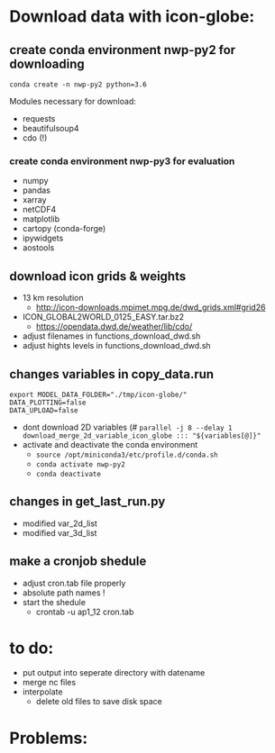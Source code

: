 
# Download data with icon-globe:
## create conda environment nwp-py2 for downloading
`conda create -n nwp-py2 python=3.6`

Modules necessary for download:
- requests
- beautifulsoup4
- cdo (!)

### create conda environment nwp-py3 for evaluation
- numpy
- pandas
- xarray
- netCDF4
- matplotlib
- cartopy (conda-forge)
- ipywidgets
- aostools

## download icon grids & weights
- 13 km resolution
  - http://icon-downloads.mpimet.mpg.de/dwd_grids.xml#grid26
- ICON_GLOBAL2WORLD_0125_EASY.tar.bz2  
  - https://opendata.dwd.de/weather/lib/cdo/
- adjust filenames in functions_download_dwd.sh
- adjust hights levels in functions_download_dwd.sh
 
## changes variables in copy_data.run
`export MODEL_DATA_FOLDER="./tmp/icon-globe/"`<br>
`DATA_PLOTTING=false`<br>
`DATA_UPLOAD=false`<br>
- dont download 2D variables (# `parallel -j 8 --delay 1 download_merge_2d_variable_icon_globe ::: "${variables[@]}"`
- activate and deactivate the conda environment
  - `source /opt/miniconda3/etc/profile.d/conda.sh`
  - `conda activate nwp-py2`
  - `conda deactivate`

## changes in get_last_run.py
- modified var_2d_list
- modified var_3d_list

## make a cronjob shedule
- adjust cron.tab file properly
- absolute path names !
- start the shedule
  - crontab -u ap1_12 cron.tab


to do:
=============================
- put output into seperate directory with datename
- merge nc files
- interpolate
	- delete old files to save disk space

Problems:
=============================

